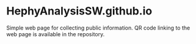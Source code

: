 # HephyAnalysisSW.github.io

Simple web page for collecting public information.
QR code linking to the web page is available in the repository.
